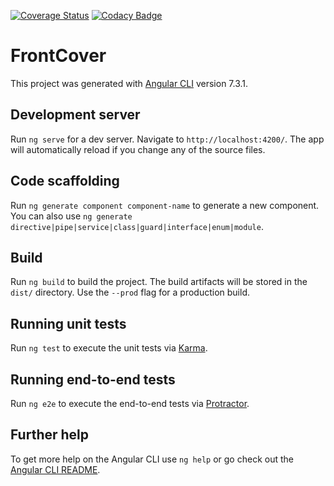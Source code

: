 [![Coverage Status](https://coveralls.io/repos/github/JusteUnSonge/FrontCover/badge.svg?branch=develop)](https://coveralls.io/github/JusteUnSonge/FrontCover?branch=develop)
[![Codacy Badge](https://api.codacy.com/project/badge/Grade/ffeba6157e4b4693a9917a8bd626be56)](https://www.codacy.com/app/JusteUnSonge/FrontCover?utm_source=github.com&amp;utm_medium=referral&amp;utm_content=JusteUnSonge/FrontCover&amp;utm_campaign=Badge_Grade)

# FrontCover

This project was generated with [Angular CLI](https://github.com/angular/angular-cli) version 7.3.1.

## Development server

Run `ng serve` for a dev server. Navigate to `http://localhost:4200/`. The app will automatically reload if you change any of the source files.

## Code scaffolding

Run `ng generate component component-name` to generate a new component. You can also use `ng generate directive|pipe|service|class|guard|interface|enum|module`.

## Build

Run `ng build` to build the project. The build artifacts will be stored in the `dist/` directory. Use the `--prod` flag for a production build.

## Running unit tests

Run `ng test` to execute the unit tests via [Karma](https://karma-runner.github.io).

## Running end-to-end tests

Run `ng e2e` to execute the end-to-end tests via [Protractor](http://www.protractortest.org/).

## Further help

To get more help on the Angular CLI use `ng help` or go check out the [Angular CLI README](https://github.com/angular/angular-cli/blob/master/README.md).
